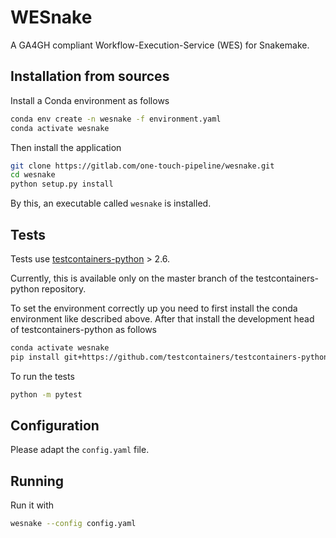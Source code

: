 # WESnake

A GA4GH compliant Workflow-Execution-Service (WES) for Snakemake.

## Installation from sources

Install a Conda environment as follows

```bash
conda env create -n wesnake -f environment.yaml
conda activate wesnake
```

Then install the application

```bash
git clone https://gitlab.com/one-touch-pipeline/wesnake.git
cd wesnake
python setup.py install
```

By this, an executable called `wesnake` is installed.

## Tests

Tests use [testcontainers-python](https://testcontainers-python.readthedocs.io/en/latest/database.html) > 2.6.

Currently, this is available only on the master branch of the testcontainers-python repository.

To set the environment correctly up you need to first install the conda environment like described above. After that install the development head of testcontainers-python as follows

```bash
conda activate wesnake
pip install git+https://github.com/testcontainers/testcontainers-python.git
```

To run the tests

```bash
python -m pytest
```

## Configuration

Please adapt the `config.yaml` file.

## Running

Run it with

```bash
wesnake --config config.yaml
```